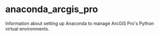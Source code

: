 # anaconda_arcgis_pro
Information about setting up Anaconda to manage ArcGIS Pro's Python virtual environments.
